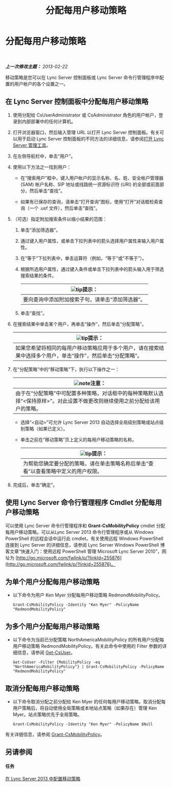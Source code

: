 ﻿---
title: 分配每用户移动策略
TOCTitle: 分配每用户移动策略
ms:assetid: d8bf997f-4bc7-48d3-973b-323505f55e9d
ms:mtpsurl: https://technet.microsoft.com/zh-cn/library/JJ721902(v=OCS.15)
ms:contentKeyID: 49888635
ms.date: 05/19/2016
mtps_version: v=OCS.15
ms.translationtype: HT
---

# 分配每用户移动策略

 

_**上一次修改主题：** 2013-02-22_

移动策略是您可以在 Lync Server 控制面板或 Lync Server 命令行管理程序中配置的用户帐户的各个设置之一。

## 在 Lync Server 控制面板中分配每用户移动策略

1.  使用分配给 CsUserAdministrator 或 CsAdministrator 角色的用户帐户，登录到内部部署中的任何计算机。

2.  打开浏览器窗口，然后输入管理 URL 以打开 Lync Server 控制面板。有关可以用于启动 Lync Server 控制面板的不同方法的详细信息，请参阅[打开 Lync Server 管理工具](lync-server-2013-open-lync-server-administrative-tools.md)。

3.  在左侧导航栏中，单击“用户”。

4.  使用以下方法之一找到用户：
    
      - 在“搜索用户”框中，键入用户帐户的显示名称、名、姓、安全帐户管理器 (SAM) 帐户名称、SIP 地址或线路统一资源标识符 (URI) 的全部或前面部分，然后单击“查找”。
    
      - 如果有已保存的查询，请单击“打开查询”图标，使用“打开”对话框检索查询（一个 .usf 文件），然后单击“查找”。

5.  （可选）指定附加搜索条件以缩小结果的范围：
    
    1.  单击“添加筛选器”。
    
    2.  通过键入用户属性，或单击下拉列表中的箭头选择用户属性来输入用户属性。
    
    3.  在“等于”下拉列表中，单击运算符（例如，“等于”或“不等于”）。
    
    4.  根据所选用户属性，通过键入条件或单击下拉列表中的箭头输入用于筛选搜索结果的条件。
        
        <table>
        <thead>
        <tr class="header">
        <th><img src="images/Gg398094.tip(OCS.15).gif" title="tip" alt="tip" />提示：</th>
        </tr>
        </thead>
        <tbody>
        <tr class="odd">
        <td>要向查询中添加附加搜索子句，请单击“添加筛选器”。</td>
        </tr>
        </tbody>
        </table>
    
    5.  单击“查找”。

6.  在搜索结果中单击某个用户，再单击“操作”，然后单击“分配策略”。
    
    <table>
    <thead>
    <tr class="header">
    <th><img src="images/Gg398094.tip(OCS.15).gif" title="tip" alt="tip" />提示：</th>
    </tr>
    </thead>
    <tbody>
    <tr class="odd">
    <td>如果您希望将相同的每用户移动策略应用于多个用户，请在搜索结果中选择多个用户，单击“操作”，然后单击“分配策略”。</td>
    </tr>
    </tbody>
    </table>


7.  在“分配策略”中的“移动策略”下，执行以下操作之一：
    
    <table>
    <thead>
    <tr class="header">
    <th><img src="images/Dn783119.note(OCS.15).gif" title="note" alt="note" />注意：</th>
    </tr>
    </thead>
    <tbody>
    <tr class="odd">
    <td>由于在“分配策略”中可配置多种策略，对话框中的每种策略默认选择“&lt;保持原样&gt;”。对此设置不做更改则继续使用之前分配给该用户的策略。</td>
    </tr>
    </tbody>
    </table>
    
      - 选择“\<自动\>”可允许 Lync Server 2013 自动选择全局级别策略或站点级别策略（如果已定义）。
    
      - 单击之前在“移动策略”页上定义的每用户移动策略的名称。
        
        <table>
        <thead>
        <tr class="header">
        <th><img src="images/Gg398094.tip(OCS.15).gif" title="tip" alt="tip" />提示：</th>
        </tr>
        </thead>
        <tbody>
        <tr class="odd">
        <td>为帮助您确定要分配的策略，请在单击策略名称后单击“查看”以查看策略中定义的用户权限。</td>
        </tr>
        </tbody>
        </table>


8.  完成后，单击“确定”。

## 使用 Lync Server 命令行管理程序 Cmdlet 分配每用户移动策略

可以使用 Lync Server 命令行管理程序和 **Grant-CsMobilityPolicy** cmdlet 分配每用户移动策略。可以从Lync Server 2013 命令行管理程序或从 Windows PowerShell 的远程会话中运行此 cmdlet。有关使用远程 Windows PowerShell 连接到 Lync Server 的详细信息，请参阅 Lync Server Windows PowerShell 博客文章“快速入门：使用远程 PowerShell 管理 Microsoft Lync Server 2010”，网址为 [http://go.microsoft.com/fwlink/p/?linkId=255876](http://go.microsoft.com/fwlink/p/?linkid=255876)。

## 为单个用户分配每用户移动策略

  - 以下命令为用户 Ken Myer 分配每用户移动策略 RedmondMobilityPolicy。
    
        Grant-CsMobilityPolicy -Identity "Ken Myer" -PolicyName "RedmondMobilityPolicy"

## 为多个用户分配每用户移动策略

  - 以下命令为当前已分配策略 NorthAmericaMobilityPolicy 的所有用户分配每用户移动策略 RedmondMobilityPolicy。有关此命令中使用的 Filter 参数的详细信息，请参阅 [Get-CsUser](https://docs.microsoft.com/en-us/powershell/module/skype/Get-CsUser)。
    
        Get-CsUser -Filter {MobilityPolicy -eq "NorthAmericaMobilityPolicy"} | Grant-CsMobilityPolicy -PolicyName "RedmondMobilityPolicy"

## 取消分配每用户移动策略

  - 以下命令取消分配之前分配给 Ken Myer 的任何每用户移动策略。取消分配每用户策略后，将自动使用全局策略或本地站点策略（如果存在）管理 Ken Myer。站点策略优先于全局策略。
    
        Grant-CsMobilityPolicy -Identity "Ken Myer" -PolicyName $Null

有关详细信息，请参阅 [Grant-CsMobilityPolicy](grant-csmobilitypolicy.md)。

## 另请参阅

#### 任务

[在 Lync Server 2013 中配置移动策略](lync-server-2013-configuring-mobility-policy.md)

